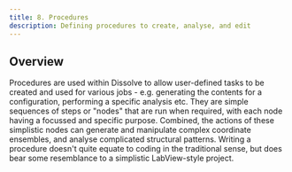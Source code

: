 ```yaml
---
title: 8. Procedures
description: Defining procedures to create, analyse, and edit
---
```


## Overview

Procedures are used within Dissolve to allow user-defined tasks to be created and used for various jobs - e.g. generating the contents for a configuration, performing a specific analysis etc. They are simple sequences of steps or "nodes" that are run when required, with each node having a focussed and specific purpose. Combined, the actions of these simplistic nodes can generate and manipulate complex coordinate ensembles, and analyse complicated structural patterns. Writing a procedure doesn't quite equate to coding in the traditional sense, but does bear some resemblance to a simplistic LabView-style project.

